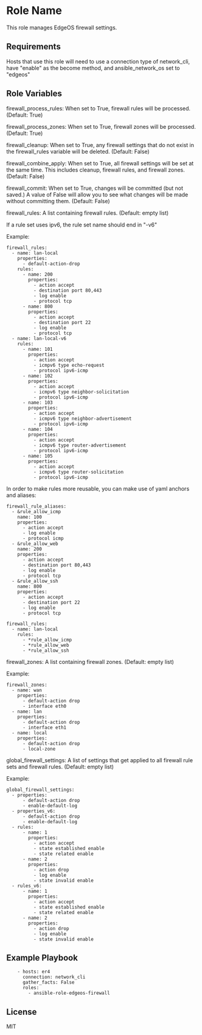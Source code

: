 Role Name
=========

This role manages EdgeOS firewall settings.

Requirements
------------

Hosts that use this role will need to use a connection type of network_cli, have "enable" as the become method, and ansible_network_os set to "edgeos"


Role Variables
--------------

firewall_process_rules: When set to True, firewall rules will be processed. (Default: True)

firewall_process_zones: When set to True, firewall zones will be processed. (Default: True)

firewall_cleanup: When set to True, any firewall settings that do not exist in the firewall_rules variable will be deleted. (Default: False)

firewall_combine_apply: When set to True, all firewall settings will be set at the same time.  This includes cleanup, firewall rules, and firewall zones. (Default: False)

firewall_commit: When set to True, changes will be committed (but not saved.)  A value of False will allow you to see what changes will be made without committing them. (Default: False)

firewall_rules: A list containing firewall rules.  (Default: empty list)

If a rule set uses ipv6, the rule set name should end in "-v6"

Example:
```
firewall_rules:
  - name: lan-local
    properties:
      - default-action-drop
    rules:
      - name: 200
        properties:
          - action accept
          - destination port 80,443
          - log enable
          - protocol tcp
      - name: 800
        properties:
          - action accept
          - destination port 22
          - log enable
          - protocol tcp
  - name: lan-local-v6
    rules:
      - name: 101
        properties:
          - action accept
          - icmpv6 type echo-request
          - protocol ipv6-icmp
      - name: 102
        properties:
          - action accept
          - icmpv6 type neighbor-solicitation
          - protocol ipv6-icmp
      - name: 103
        properties:
          - action accept
          - icmpv6 type neighbor-advertisement
          - protocol ipv6-icmp
      - name: 104
        properties:
          - action accept
          - icmpv6 type router-advertisement
          - protocol ipv6-icmp
      - name: 105
        properties:
          - action accept
          - icmpv6 type router-solicitation
          - protocol ipv6-icmp
```

In order to make rules more reusable, you can make use of yaml anchors and aliases:
```
firewall_rule_aliases:
  - &rule_allow_icmp
    name: 100
    properties:
      - action accept
      - log enable
      - protocol icmp
  - &rule_allow_web
    name: 200
    properties:
      - action accept
      - destination port 80,443
      - log enable
      - protocol tcp
  - &rule_allow_ssh
    name: 800
    properties:
      - action accept
      - destination port 22
      - log enable
      - protocol tcp

firewall_rules:
  - name: lan-local
    rules:
      - *rule_allow_icmp
      - *rule_allow_web
      - *rule_allow_ssh
```

firewall_zones: A list containing firewall zones.  (Default: empty list)

Example:
```
firewall_zones:
  - name: wan
    properties:
      - default-action drop
      - interface eth0
  - name: lan
    properties:
      - default-action drop
      - interface eth1
  - name: local
    properties:
      - default-action drop
      - local-zone
```

global_firewall_settings: A list of settings that get applied to all firewall rule sets and firewall rules.  (Default: empty list)

Example:

```
global_firewall_settings:
  - properties:
      - default-action drop
      - enable-default-log
  - properties_v6:
      - default-action drop
      - enable-default-log
  - rules:
      - name: 1
        properties:
          - action accept
          - state established enable
          - state related enable
      - name: 2
        properties:
          - action drop
          - log enable
          - state invalid enable
  - rules_v6:
      - name: 1
        properties:
          - action accept
          - state established enable
          - state related enable
      - name: 2
        properties:
          - action drop
          - log enable
          - state invalid enable
```
Example Playbook
----------------
```
    - hosts: er4
      connection: network_cli
      gather_facts: False
      roles:
        - ansible-role-edgeos-firewall
```

License
-------

MIT
